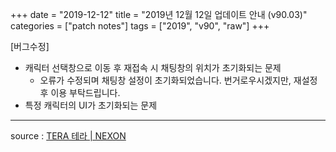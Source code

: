 +++
date = "2019-12-12"
title = "2019년 12월 12일 업데이트 안내 (v90.03)"
categories = ["patch notes"]
tags = ["2019", "v90", "raw"]
+++

[버그수정]
- 캐릭터 선택창으로 이동 후 재접속 시 채팅창의 위치가 초기화되는 문제
  - 오류가 수정되며 채팅창 설정이 초기화되었습니다. 번거로우시겠지만, 재설정 후 이용 부탁드립니다.
- 특정 캐릭터의 UI가 초기화되는 문제

----

source : [TERA 테라 | NEXON](http://tera.nexon.com/news/update/view.aspx?n4articlesn=420)
